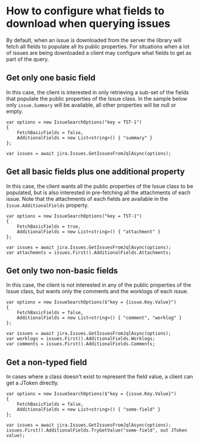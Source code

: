 # How to configure what fields to download when querying issues

By default, when an issue is downloaded from the server the library will fetch all fields to populate all its public properties. For situations when a lot of issues are being downloaded a client may configure what fields to get as part of the query.

## Get only one basic field

In this case, the client is interested in only retrieving a sub-set of the fields that populate the public properties of the Issue class. In the sample below only `issue.Summary` will be available, all other properties will be null or empty.

```
var options = new IssueSearchOptions("key = TST-1")
{
    FetchBasicFields = false,
    AdditionalFields = new List<string>() { "summary" }
};

var issues = await jira.Issues.GetIssuesFromJqlAsync(options);
```

## Get all basic fields plus one additional property

In this case, the client wants all the public properties of the Issue class to be populated, but is also interested in pre-fetching all the attachments of each issue. Note that the attachments of each fields are available in the `Issue.AdditionalFields` property.

```
var options = new IssueSearchOptions("key = TST-1")
{
    FetchBasicFields = true,
    AdditionalFields = new List<string>() { "attachment" }
};

var issues = await jira.Issues.GetIssuesFromJqlAsync(options);
var attachemnts = issues.First().AdditionalFields.Attachments;
```

## Get only two non-basic fields

In this case, the client is not interested in any of the public properties of the Issue class, but wants only the comments and the worklogs of each issue.

```
var options = new IssueSearchOptions($"key = {issue.Key.Value}")
{
    FetchBasicFields = false,
    AdditionalFields = new List<string>() { "comment", "worklog" }
};

var issues = await jira.Issues.GetIssuesFromJqlAsync(options);
var worklogs = issues.First().AdditionalFields.Worklogs;
var comments = issues.First().AdditionalFields.Comments;
```

## Get a non-typed field

In cases where a class doesn't exist to represent the field value, a client can get a JToken directly.

```
var options = new IssueSearchOptions($"key = {issue.Key.Value}")
{
    FetchBasicFields = false,
    AdditionalFields = new List<string>() { "some-field" }
};

var issues = await jira.Issues.GetIssuesFromJqlAsync(options);
issues.First().AdditionalFields.TryGetValue("some-field", out JToken value);
```

